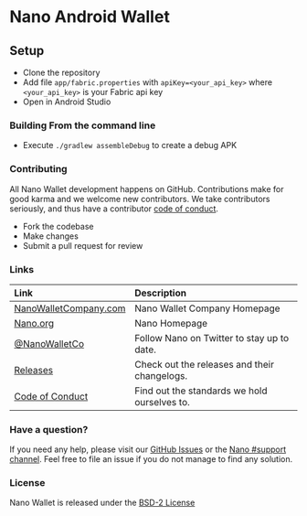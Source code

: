 # Nano Android Wallet

## Setup

* Clone the repository
* Add file `app/fabric.properties` with `apiKey=<your_api_key>` where `<your_api_key>` is your Fabric api key
* Open in Android Studio

### Building From the command line

* Execute `./gradlew assembleDebug` to create a debug APK

### Contributing

All Nano Wallet development happens on GitHub. Contributions make for good karma and
we welcome new contributors. We take contributors seriously, and thus have a
contributor [code of conduct](CODE_OF_CONDUCT.md).

* Fork the codebase
* Make changes
* Submit a pull request for review

### Links

| Link | Description |
| :----- | :------ |
[NanoWalletCompany.com](https://nanowalletco.com/) | Nano Wallet Company Homepage
[Nano.org](https://nano.org/) | Nano Homepage
[@NanoWalletCo](https://twitter.com/nanowalletco) | Follow Nano on Twitter to stay up to date.
[Releases](https://github.com/nano-wallet-company/nano-android-wallet/releases) | Check out the releases and their changelogs.
[Code of Conduct](CODE_OF_CONDUCT.md) | Find out the standards we hold ourselves to.

### Have a question?

If you need any help, please visit our [GitHub Issues](https://github.com/nano-wallet-company/nano-wallet-android/issues) or the [Nano #support channel](https://chat.nano.org). Feel free to file an issue if you do not manage to find any solution.

### License

Nano Wallet is released under the [BSD-2 License](https://github.com/nano-wallet-company/nano-wallet-android/blob/master/LICENSE)
